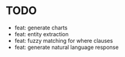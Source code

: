 # TODO

- feat: generate charts
- feat: entity extraction
- feat: fuzzy matching for where clauses
- feat: generate natural language response
